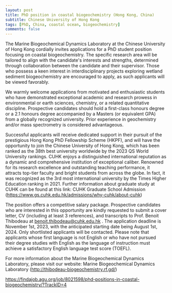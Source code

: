 ```yaml
---
layout: post
title: PhD position in coastal biogeochemistry (Hong Kong, China)
subtitle: Chinese University of Hong Kong
tags: [PhD, China, coastal ocean, biogeochemistry]
comments: false
---
```

The Marine Biogeochemical Dynamics Laboratory at the Chinese University of Hong Kong cordially invites applications for a PhD student position focusing on coastal biogeochemistry. The specific research area will be tailored to align with the candidate's interests and strengths, determined through collaboration between the candidate and their supervisor. Those who possess a keen interest in interdisciplinary projects exploring wetland sediment biogeochemistry are encouraged to apply, as such applicants will be viewed favorably.

We warmly welcome applications from motivated and enthusiastic students who have demonstrated exceptional academic and research prowess in environmental or earth sciences, chemistry, or a related quantitative discipline. Prospective candidates should hold a first-class honours degree or a 2.1 honours degree accompanied by a Masters (or equivalent GPA) from a globally recognized university. Prior experience in geochemistry and/or mass spectrometry is considered advantageous.

Successful applicants will receive dedicated support in their pursuit of the prestigious Hong Kong PhD Fellowship Scheme (HKPF), and will have the opportunity to join the Chinese University of Hong Kong, which has been ranked as the 38th best university worldwide by the 2023 QS World University rankings. CUHK enjoys a distinguished international reputation as a dynamic and comprehensive institution of exceptional caliber. Renowned for its research excellence and outstanding teaching performance, it attracts top-tier faculty and bright students from across the globe. In fact, it was recognized as the 3rd most international university by the Times Higher Education ranking in 2021. Further information about graduate study at CUHK can be found at this link: CUHK Graduate School Admission (https://www.gs.cuhk.edu.hk/admissions/why-cuhk/about-cuhk)

The position offers a competitive salary package. Prospective candidates who are interested in this  opportunity are kindly requested to submit a cover letter, CV (including at least 3 references), and transcripts to Prof. Benoit Thibodeau at benoit.thibodeau@cuhk.edu.hk . The application deadline is November 1st, 2023, with the anticipated starting date being August 1st, 2024. Only shortlisted applicants will be contacted. Please note that applicants whose first language is not English or who have not pursued their degree studies with English as the language of instruction must achieve a satisfactory English language test score (TOEFL).

For more information about the Marine Biogeochemical Dynamics Laboratory, please visit our website: Marine Biogeochemical Dynamics Laboratory (http://thibodeau-biogeochemistry.rf.gd/)

https://findajob.agu.org/job/8021598/phd-positions-in-coastal-biogeochemistry/?TrackID=4
